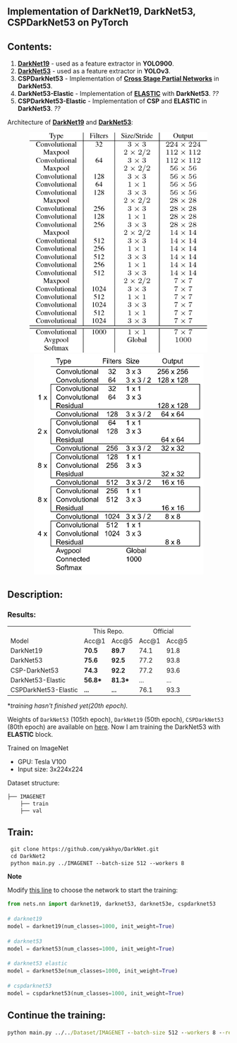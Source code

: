 ## Implementation of DarkNet19, DarkNet53, CSPDarkNet53 on PyTorch

## Contents:
 
1. [**DarkNet19**](https://arxiv.org/pdf/1612.08242.pdf) - used as a feature extractor in **YOLO900**.
2. [**DarkNet53**](https://pjreddie.com/media/files/papers/YOLOv3.pdf) - used as a feature extractor in **YOLOv3**.
3. **CSPDarkNet53** - Implementation of [**Cross Stage Partial Networks**](https://openaccess.thecvf.com/content_CVPRW_2020/papers/w28/Wang_CSPNet_A_New_Backbone_That_Can_Enhance_Learning_Capability_of_CVPRW_2020_paper.pdf) in **DarkNet53**.
4. **DarkNet53-Elastic** - Implementation of [**ELASTIC**](https://openaccess.thecvf.com/content_CVPR_2019/papers/Wang_ELASTIC_Improving_CNNs_With_Dynamic_Scaling_Policies_CVPR_2019_paper.pdf) with **DarkNet53**. _??_
5. **CSPDarkNet53-Elastic** - Implementation of **CSP** and **ELASTIC** in **DarkNet53**. _??_

Architecture of [**DarkNet19**](https://arxiv.org/pdf/1612.08242.pdf) and [**DarkNet53**](https://pjreddie.com/media/files/papers/YOLOv3.pdf):

<div align='center'>
  <img src='assets/darknet19.png' height="500px">
  <img src='assets/darknet53.png' height="500px">
</div>

##

## Description:

### Results:

<table>
  <tr>
    <td></td>
    <td colspan="2" align="center">This Repo.</td>
    <td colspan="2" align="center">Official</td>
  </tr>
  <tr>
    <td>Model</td>
    <td>Acc@1</td>
    <td>Acc@5</td>
    <td>Acc@1</td>
    <td>Acc@5</td>
  </tr>
  <tr>
    <td>DarkNet19</td>
    <td><strong>70.5</strong></td>
    <td><strong>89.7</strong></td>
    <td>74.1</td>
    <td>91.8</td>
  </tr>
  <tr>
    <td>DarkNet53</td>
    <td><strong>75.6</strong></td>
    <td><strong>92.5</strong></td>
    <td>77.2</td>
    <td>93.8</td>
  </tr>
  <tr>
    <td>CSP-DarkNet53</td>
    <td><strong>74.3</strong></td>
    <td><strong>92.2</strong></td>
    <td>77.2</td>
    <td>93.6</td>
  </tr>
<tr>
    <td>DarkNet53-Elastic</td>
    <td><strong>56.8*</strong></td>
    <td><strong>81.3*</strong></td>
    <td>...</td>
    <td>...</td>
  </tr>
<tr>
    <td>CSPDarkNet53-Elastic</td>
    <td><strong>...</strong></td>
    <td><strong>...</strong></td>
    <td>76.1</td>
    <td>93.3</td>
  </tr>
</table>

*_training hasn't finished yet(20th epoch)._

Weights of `DarkNet53` (105th epoch), `DarkNet19` (50th epoch), `CSPDarkNet53` (80th epoch) are available
on [here](https://www.dropbox.com/sh/90it0q8tsclbpia/AAA0xcObKyndZ-r_Ia9vN1Xra?dl=0).
Now I am training the DarkNet53 with **ELASTIC** block.

Trained on ImageNet

- GPU: Tesla V100
- Input size: 3x224x224

Dataset structure:

```
├── IMAGENET 
    ├── train
    ├── val
```

## Train:

```
 git clone https://github.com/yakhyo/DarkNet.git
 cd DarkNet2
 python main.py ../IMAGENET --batch-size 512 --workers 8
```

**Note**

Modify [this line](https://github.com/yakhyo/DarkNet/blob/bf1d0c50935d71fa3918fa65060f73c047733acf/main.py#L52) to choose the network to start the training:

```python
from nets.nn import darknet19, darknet53, darknet53e, cspdarknet53

# darknet19
model = darknet19(num_classes=1000, init_weight=True)

# darknet53
model = darknet53(num_classes=1000, init_weight=True)

# darknet53 elastic
model = darknet53e(num_classes=1000, init_weight=True)

# cspdarknet53
model = cspdarknet53(num_classes=1000, init_weight=True)
```

## Continue the training:
```cmd
python main.py ../../Dataset/IMAGENET --batch-size 512 --workers 8 --resume darknet53.pth.tar
```
